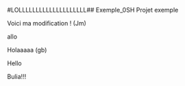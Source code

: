 #LOLLLLLLLLLLLLLLLLLLLL## Exemple_0SH
Projet exemple


Voici ma modification ! (Jm)

allo

Holaaaaa (gb)

Hello


Bulia!!!